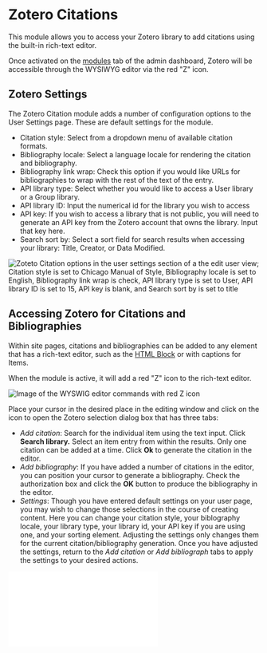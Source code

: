 # Zotero Citations

This module allows you to access your Zotero library to add citations using the built-in rich-text editor.

Once activated on the [modules](https://omeka.org/s/docs/user-manual/modules/) tab of the admin dashboard, Zotero will be accessible through the WYSIWYG editor via the red "Z" icon.

## Zotero Settings

The Zotero Citation module adds a number of configuration options to the User Settings page. These are default settings for the module.

- Citation style: Select from a dropdown menu of available citation formats.
- Bibliography locale: Select a language locale for rendering the citation and bibliography.
- Bibliography link wrap: Check this option if you would like URLs for bibliographies to wrap with the rest of the text of the entry.
- API library type: Select whether you would like to access a User library or a Group library.
- API library ID: Input the numerical id for the library you wish to access
- API key: If you wish to access a library that is not public, you will need to generate an API key from the Zotero account that owns the library. Input that key here.
- Search sort by: Select a sort field for search results when accessing your library: Title, Creator, or Data Modified.

![Zoteto Citation options in the user settings section of a the edit user view; Citation style is set to Chicago Manual of Style, Bibliography locale is set to English, Bibliography link wrap is check, API library type is set to User, API library ID is set to 15, API key is blank, and Search sort by is set to title](../modules/modulefiles/zoterocitation_usersettings.png)

## Accessing Zotero for Citations and Bibliographies

Within site pages, citations and bibliographies can be added to any element that has a rich-text editor, such as the [HTML Block](..sites/site_pages.md#html) or with captions for Items.

When the module is active, it will add a red "Z" icon to the rich-text editor. 

![Image of the WYSWIG editor commands with red Z icon](../modules/modulefiles/zoterocitation_redZ.png)

Place your cursor in the desired place in the editing window and click on the icon to open the Zotero selection dialog box that has three tabs: 

- *Add citation*: Search for the individual item using the text input. Click **Search library.** Select an item entry from within the results. Only one citation can be added at a time. Click **Ok** to generate the citation in the editor.
- *Add bibliography*: If you have added a number of citations in the editor, you can position your cursor to generate a bibliography. Check the authorization box and click the **OK** button to produce the bibliography in the editor.
- *Settings*: Though you have entered default settings on your user page, you may wish to change those selections in the course of creating content. Here you can change your citation style, your biblography locale, your library type, your library id, your API key if you are using one, and your sorting element. Adjusting the settings only changes them for the current citation/bibliography generation. Once you have adjusted the settings, return to the *Add citation* or *Add bibliograph* tabs to apply the settings to your desired actions.

![Zotero Citation addition dialogue box with Add citation tab active](../modules/modulefiles/zoterocitation_addcitation.md)